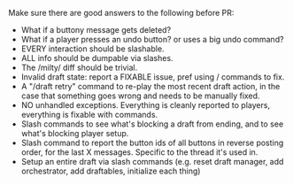 Make sure there are good answers to the following before PR:

- What if a buttony message gets deleted?
- What if a player presses an undo button? or uses a big undo command?
- EVERY interaction should be slashable.
- ALL info should be dumpable via slashes.
- The /milty/ diff should be trivial.
- Invalid draft state: report a FIXABLE issue, pref using / commands to fix.
- A "/draft retry" command to re-play the most recent draft action, in the case that something goes wrong and needs to be manually fixed.
- NO unhandled exceptions. Everything is cleanly reported to players, everything is fixable with commands.
- Slash commands to see what's blocking a draft from ending, and to see what's blocking player setup.
- Slash command to report the button ids of all buttons in reverse posting order, for the last X messages. Specific to the thread it's used in.
- Setup an entire draft via slash commands (e.g. reset draft manager, add orchestrator, add draftables, initialize each thing)